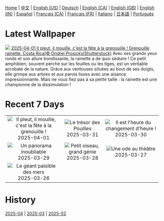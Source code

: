 [Home](../README.md) | [中文](zh-CN.md) | [English (US)](en-US.md) | [Deutsch](de-DE.md) | [English (CA)](en-CA.md) | [English (GB)](en-GB.md) | [English (IN)](en-IN.md) | [Español](es-ES.md) | [Français (CA)](fr-CA.md) | [Français (FR)](fr-FR.md) | [Italiano](it-IT.md) | [日本語](ja-JP.md) | [Português](pt-BR.md)

# Latest Wallpaper
![](https://www.bing.com/th?id=OHR.TicanFrog_FR-FR5747392507_UHD.jpg)
[2025-04-01 Il pleut, il mouille, c'est la fête à la grenouille ! Grenouille rainette, Costa Rica(© Ondrej Prosicky/Shutterstock)](https://www.bing.com/th?id=OHR.TicanFrog_FR-FR5747392507_UHD.jpg)
Avec ses grands yeux ronds et son allure bondissante, la rainette a de quoi séduire ! Ce petit amphibien, souvent perché sur les feuilles ou les tiges, est un véritable acrobate de la nature. Grâce aux ventouses situées au bout de ses doigts, elle grimpe aux arbres et aux parois lisses avec une aisance impressionnante. Mais ne vous fiez pas à sa petite taille : la rainette est une championne de la dissimulation !

# Recent 7 Days
|  |  |  |
|:---:|:---:|:---:|
| ![](https://www.bing.com/th?id=OHR.TicanFrog_FR-FR5747392507_400x240.jpg "Il pleut, il mouille, c'est la fête à la grenouille !") 2025-04-01 | ![](https://www.bing.com/th?id=OHR.ItalyOstuni_FR-FR7585525322_400x240.jpg "Le trésor des Pouilles") 2025-03-31 | ![](https://www.bing.com/th?id=OHR.ItalyClock_FR-FR5009254968_400x240.jpg "Il est l'heure du changement d'heure !") 2025-03-30 |
| ![](https://www.bing.com/th?id=OHR.SydneyHarbour_FR-FR4894871663_400x240.jpg "Un panorama inoubliable") 2025-03-29 | ![](https://www.bing.com/th?id=OHR.NestingMonarch_FR-FR0368519818_400x240.jpg "Petit oiseau, grand génie") 2025-03-28 | ![](https://www.bing.com/th?id=OHR.OdeonAthens_FR-FR0023742153_400x240.jpg "Une ode au théâtre") 2025-03-27 |
| ![](https://www.bing.com/th?id=OHR.CrystalManatee_FR-FR9678954985_400x240.jpg "Le géant paisible des mers") 2025-03-26 |  |  |

# History
[2025-04](../archives/wallpaper/fr-FR/w_2025_04.md) | [2025-03](../archives/wallpaper/fr-FR/w_2025_03.md) | [2025-02](../archives/wallpaper/fr-FR/w_2025_02.md)
